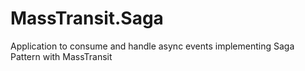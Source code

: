 # MassTransit.Saga
Application to consume and handle async events implementing Saga Pattern with MassTransit
